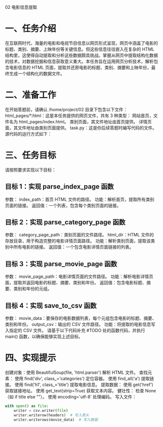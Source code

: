 02 电影信息提取

# 一、任务介绍
在互联网时代，海量的电影和电视节目信息以网页形式呈现，网页中涵盖了电影的标题、类别、摘要、上映年份等关键信息。但这些信息往往嵌入在复杂的 HTML 结构里，这使得自动提取和分析这些数据颇具挑战。掌握从网页中提取结构化数据的技术，对数据挖掘和信息获取意义重大。本任务旨在运用网页分析技术，解析包含电影信息的 HTML 页面，提取并还原电影的标题、类别、摘要和上映年份，最终生成一个结构化的数据文件。

# 二、准备工作
在开始答题前，请确认 /home/project/02 目录下包含以下文件：
html_pages/*.html：这是本任务提供的网页文件，共有 3 种类型：
网站首页，文件名为 html_pages/index.html。
类别页面，其文件地址由首页提供。
详情页面，其文件地址由类别页面提供。
task.py：这是你后续答题时编写代码的文件。源代码的运行方式如下：

# 三、任务目标
请按照要求实现以下目标：
## 目标 1：实现 parse_index_page 函数
参数：
index_path：首页 HTML 文件的路径。
功能：解析首页，提取所有类别页面的链接。
返回值：一个列表，包含每个类别页面的链接。
## 目标 2：实现 parse_category_page 函数
参数：
category_page_path：类别页面的文件路径。
html_dir：HTML 文件的存放目录，用于构造完整的电影详情页面路径。
功能：解析类别页面，提取该类别中所有电影的链接。
返回值：一个包含电影详情页面链接的列表。
## 目标 3：实现 parse_movie_page 函数
参数：
movie_page_path：电影详情页面的文件路径。
功能：解析电影详情页面，提取并返回电影的标题、摘要、类别和年份。
返回值：包含电影标题、摘要、类别和年份的元组。
## 目标 4：实现 save_to_csv 函数
参数：
movie_data：要保存的电影数据列表，每个元组包含电影的标题、摘要、类别和年份。
output_csv：输出的 CSV 文件路径。
功能：将提取的电影信息写入指定的 CSV 文件。
请基于以下代码补充 #TODO 处的函数代码，并执行 main() 函数，以确保能够实现上述目标。

# 四、实现提示
创建对象：使用 BeautifulSoup(file, 'html.parser') 解析 HTML 文件。
查找元素：
使用 find('div', class_='categories') 定位容器。
使用 find_all('a') 提取链接。
使用 find('h1', class_='title') 提取电影信息。
提取数据：
使用 get('href') 获取链接地址。
使用 get_text(strip=True) 获取文本内容。
健壮性：
检查 None（如 if title else ""）。
使用 encoding='utf-8' 处理编码。
写入文件：
```python
with open() as file:
    writer = csv.writer(file)
    writer.writerow(headers)  # 写入表头
    writer.writerows(movie_data)  # 写入数据
```